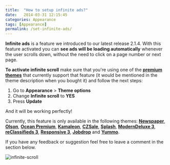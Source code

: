 ```yaml
---
title:  "How to setup infinite ads?"
date:   2014-03-31 12:15:45
categories: Appearance
tags: [Appearance]
permalink: /set-infinite-ads/
---
```

**Infinite ads** is a feature we introduced to our latest release 2.1.4. With this feature activated you can **see ads will be loading automatically** whenever the user scrolls down, without the need to click on a page number or next page.

**To activate infinite scroll** make sure that you're using one of the **[premium themes](http://open-classifieds.com/market/)** that currently support that feature (it would be mentioned in the theme description when you bought it) and follow the next steps:

1. Go to **Appearance** > **Theme options** 
2. Change **Infinite scroll** to **YES** 
3. Press **Update**

And it will be working perfectly!

Currently, this feature is only available in the following themes: **[Newspaper](http://market.open-classifieds.com/themes/newspaper.html)**, **[Olson](http://market.open-classifieds.com/themes/olson.html)**, **[Ocean Premium](http://market.open-classifieds.com/themes/ocean.html)**, **[Kamaleon](http://market.open-classifieds.com/themes/kamaleon.html)**, **[CZSale](http://market.open-classifieds.com/themes/czsale.html)**, **[Splash](https://market.open-classifieds.com/themes/splash.html)**, **[ModernDeluxe 3](https://market.open-classifieds.com/themes/moderndeluxe-3.html)**, **[reClassifieds 3](https://market.open-classifieds.com/themes/reclassifieds-3.html)**, **[Responsive 3](https://market.open-classifieds.com/themes/responsive-3.html)**, **[Jobdrop](https://market.open-classifieds.com/themes/jobdrop.html)** and **[Yummo](https://market.open-classifieds.com/themes/yummo.html)**.

If you have any feedback or suggestion feel free to leave a comment in the section below.

![infinite-scroll](//open-classifieds.com/wp-content/uploads/2014/03/infinite-scroll1.png)

